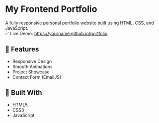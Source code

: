 # My Frontend Portfolio

A fully responsive personal portfolio website built using HTML, CSS, and JavaScript.  
✅ Live Demo: https://yourname.github.io/portfolio

## 🚀 Features
- Responsive Design
- Smooth Animations
- Project Showcase
- Contact Form (EmailJS)

## 🔧 Built With
- HTML5
- CSS3
- JavaScript


